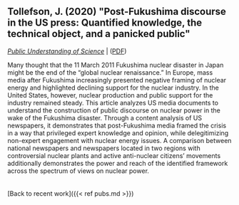 ## Tollefson, J. (2020) "Post-Fukushima discourse in the US press: Quantified knowledge, the technical object, and a panicked public"

[*_Public Understanding of Science_*](https://journals.sagepub.com/doi/full/10.1177/0963662520936186?casa_token=U90UE5iANX0AAAAA%3ASB_BL79FhIZIUBCcSE7WVJXnsEvJLeDmsBo9ZIiRPl4oSPXVSsGIkrp3N6TGrEwG005plZdjFOEsoQ) | ([PDF](https://tollefsonj.github.io/publications/0963662520936186.pdf))

Many thought that the 11 March 2011 Fukushima nuclear disaster in Japan might be the end of the “global nuclear renaissance.” In Europe, mass media after Fukushima increasingly presented negative framing of nuclear energy  and  highlighted  declining  support  for  the  nuclear  industry.  In  the  United  States,  however,  nuclear  production and public support for the industry remained steady. This article analyzes US media documents to understand the construction of public discourse on nuclear power in the wake of the Fukushima disaster. Through a content analysis of US newspapers, it demonstrates that post-Fukushima media framed the crisis in  a  way  that  privileged  expert  knowledge  and  opinion,  while  delegitimizing  non-expert  engagement  with  nuclear energy issues. A comparison between national newspapers and newspapers located in two regions with controversial nuclear plants and active anti-nuclear citizens’ movements additionally demonstrates the power and reach of the identified framework across the spectrum of views on nuclear power.
\
\
\
[Back to recent work]({{< ref pubs.md >}})
